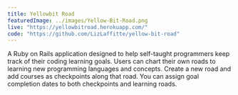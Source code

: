 ```yaml
---
title: Yellowbit Road
featuredImage: ../images/Yellow-Bit-Road.png
live: "https://yellowbitroad.herokuapp.com/"
code: "https://github.com/LizLaffitte/yellow-bit-road"
---
```


A Ruby on Rails application designed to help self-taught programmers keep track of their coding learning goals. Users can chart their own roads to learning new programming languages and concepts. Create a new road and add courses as checkpoints along that road. You can assign goal completion dates to both checkpoints and learning roads.